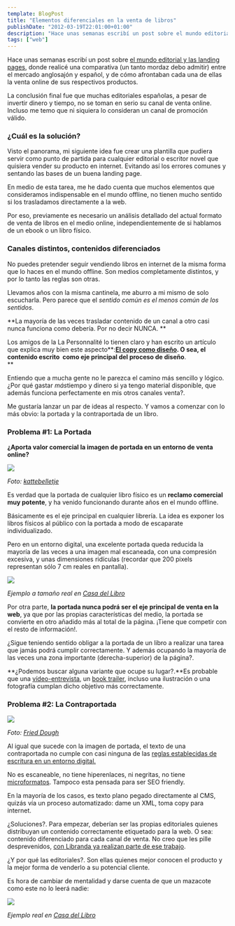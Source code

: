 ```yaml
---
template: BlogPost
title: "Elementos diferenciales en la venta de libros"
publishDate: "2012-03-19T22:01:00+01:00"
description: "Hace unas semanas escribí un post sobre el mundo editorial y las landing pages, donde realicé una comparativa entre el mercado anglosajón y español"
tags: ["web"]
---
```


Hace unas semanas escribí un post sobre [el mundo editorial y las landing pages](https://blog.garciaechegaray.com/2012/02/08/el-mundo-editorial-landing-pages.html), donde realicé una comparativa (un tanto mordaz debo admitir) entre el mercado anglosajón y español, y de cómo afrontaban cada una de ellas la venta online de sus respectivos productos.

La conclusión final fue que muchas editoriales españolas, a pesar de
invertir dinero y tiempo, no se toman en serio su canal de venta online.
Incluso me temo que ni siquiera lo consideran un canal de promoción
válido.

### ¿Cuál es la solución?

Visto el panorama, mi siguiente idea fue crear una plantilla que pudiera
servir como punto de partida para cualquier editorial o escritor novel
que quisiera vender su producto en internet. Evitando así los errores
comunes y sentando las bases de un buena landing page.

En medio de esta tarea, me he dado cuenta que muchos elementos que
consideramos indispensable en el mundo offline, no tienen mucho sentido
si los trasladamos directamente a la web.

Por eso, previamente es necesario un análisis detallado del actual
formato de venta de libros en el medio online, independientemente de si
hablamos de un ebook o un libro físico.

### Canales distintos, contenidos diferenciados

No puedes pretender seguir vendiendo libros en internet de la misma
forma que lo haces en el mundo offline. Son medios completamente
distintos, y por lo tanto las reglas son otras.

Llevamos años con la misma cantinela, me aburro a mi mismo de solo
escucharla. Pero parece que el _sentido común es el menos común de los
sentidos_.

**La mayoría de las veces trasladar contenido de un canal a otro casi
nunca funciona como debería. Por no decir NUNCA. **

Los amigos de la La Personnalité lo tienen claro y han escrito un
artículo que explica muy bien este aspecto**:**[El copy como
diseño](https://lapersonnalite.com/el-copy-como-dise%C3%B1ador/). O sea,
el contenido escrito  como eje principal del proceso de diseño**.\
**

Entiendo que a mucha gente no le parezca el camino más sencillo y
lógico. ¿Por qué gastar *más*tiempo y dinero si ya tengo material
disponible, que además funciona perfectamente en mis otros canales
venta?.

Me gustaría lanzar un par de ideas al respecto. Y vamos a comenzar con
lo más obvio: la portada y la contraportada de un libro.

### Problema \#1: La Portada

**¿Aporta valor comercial la imagen de portada en un entorno de venta
online?**

![](https://farm6.staticflickr.com/5283/5363963636_80ec3b51ab.jpg)

_Foto: [kattebelletje](https://www.flickr.com/photos/kattebelletje/)_

Es verdad que la portada de cualquier libro físico es un **reclamo
comercial muy potente**, y ha venido funcionando durante años en el
mundo offline.

Básicamente es el eje principal en cualquier librería. La idea es
exponer los libros físicos al público con la portada a modo de
escaparate individualizado.

Pero en un entorno digital, una excelente portada queda reducida la
mayoría de las veces a una imagen mal escaneada, con una compresión
excesiva, y unas dimensiones ridículas (recordar que 200 pixels
representan sólo 7 cm reales en pantalla).

![](https://res.cloudinary.com/pastelitos/image/upload/v1617299121/bruno/portada-libro-online_av7qx0.png)

_Ejemplo a tamaño real en [Casa del
Libro](https://www.casadellibro.com/libro-los-alemanes-se-vuelan-la-cabeza-por-amor-lviii-premio-de-novela-ateneo-ciudad-de-valladolid/9788498775600/1969553)_

Por otra parte, **la portada nunca podrá ser el eje principal de venta
en la web**, ya que por las propias características del medio, la
portada se convierte en otro añadido más al total de la página. ¡Tiene
que competir con el resto de información!.

¿Sigue teniendo sentido obligar a la portada de un libro a realizar una
tarea que jamás podrá cumplir correctamente. Y además ocupando la
mayoría de las veces una zona importante (derecha-superior) de la
página?.

**¿Podemos buscar alguna variante que ocupe su lugar?.**Es probable que
una [vídeo-entrevista](https://www.youtube.com/watch?v=wqxc4H6UX5U), un
[book trailer](https://www.youtube.com/watch?v=MyO2k-jApng), incluso una
ilustración o una fotografía cumplan dicho objetivo más correctamente.

### Problema \#2: La Contraportada

![](https://farm4.staticflickr.com/3335/4621859900_93d793f307_z.jpg)

_Foto: [Fried Dough](https://www.flickr.com/photos/42787780@N04/)_

Al igual que sucede con la imagen de portada, el texto de una
contraportada no cumple con casi ninguna de las [reglas establecidas de
escritura en un entorno
digital.](https://www.trucosoptimizacion.com/index.php/2012/02/24/5-reglas-para-escribir-en-la-web)

No es escaneable, no tiene hiperenlaces, ni negritas, no tiene
[microformatos](https://microformats.org/). Tampoco esta pensada para ser
SEO friendly.

En la mayoría de los casos, es texto plano pegado directamente al CMS,
quizás vía un proceso automatizado: dame un XML, toma copy para
internet.

¿Soluciones?. Para empezar, deberían ser las propias editoriales quienes
distribuyan un contenido correctamente etiquetado para la web. O sea:
contenido diferenciado para cada canal de venta. No creo que les pille
desprevenidos, [con Libranda ya realizan parte de ese
trabajo](https://www.libranda.com/default.aspx?id_seccion=805).

¿Y por qué las editoriales?. Son ellas quienes mejor conocen el producto
y la mejor forma de venderlo a su potencial cliente.

Es hora de cambiar de mentalidad y darse cuenta de que un mazacote como
este no lo leerá nadie:

![](https://res.cloudinary.com/pastelitos/image/upload/v1617299120/bruno/contraportada-libro-online_hudjqy.png)

_Ejemplo real en [Casa del
Libro](https://www.casadellibro.com/libro-los-alemanes-se-vuelan-la-cabeza-por-amor-lviii-premio-de-novela-ateneo-ciudad-de-valladolid/9788498775600/1969553)_
